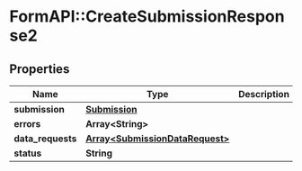 # FormAPI::CreateSubmissionResponse2

## Properties
Name | Type | Description | Notes
------------ | ------------- | ------------- | -------------
**submission** | [**Submission**](Submission.md) |  | [optional] 
**errors** | **Array&lt;String&gt;** |  | [optional] 
**data_requests** | [**Array&lt;SubmissionDataRequest&gt;**](SubmissionDataRequest.md) |  | [optional] 
**status** | **String** |  | [optional] 


